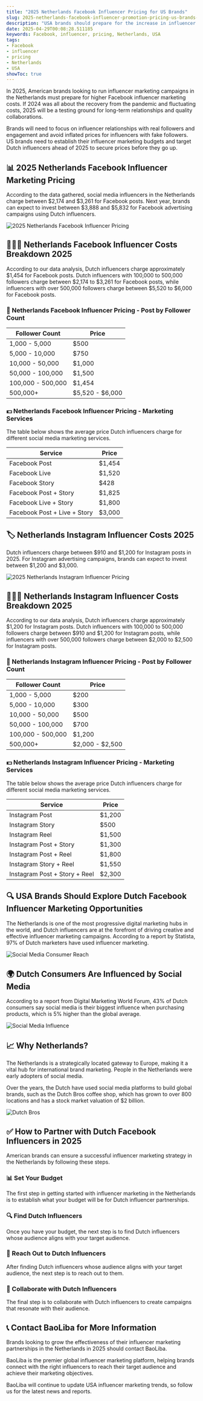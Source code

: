 ```yaml
---
title: "2025 Netherlands Facebook Influencer Pricing for US Brands"
slug: 2025-netherlands-facebook-influencer-promotion-pricing-us-brands-2025-04-29
description: "USA brands should prepare for the increase in influencer marketing costs in the Netherlands in 2025."
date: 2025-04-29T00:08:28.511185
keywords: Facebook, influencer, pricing, Netherlands, USA
tags:
- Facebook
- influencer
- pricing
- Netherlands
- USA
showToc: true
---
```


In 2025, American brands looking to run influencer marketing campaigns in the Netherlands must prepare for higher Facebook influencer marketing costs. If 2024 was all about the recovery from the pandemic and fluctuating costs, 2025 will be a testing ground for long-term relationships and quality collaborations.  

Brands will need to focus on influencer relationships with real followers and engagement and avoid inflated prices for influencers with fake followers. US brands need to establish their influencer marketing budgets and target Dutch influencers ahead of 2025 to secure prices before they go up.

## 📊 2025 Netherlands Facebook Influencer Marketing Pricing

According to the data gathered, social media influencers in the Netherlands charge between $2,174 and $3,261 for Facebook posts. Next year, brands can expect to invest between $3,888 and $5,832 for Facebook advertising campaigns using Dutch influencers.

![2025 Netherlands Facebook Influencer Pricing](https://admin.baoliba.com/uploads/image/2023/10/14/fd1d07ab661c7b6e55d745fd8f4ab9cb.jpeg)

## 💁🏻‍♀️ Netherlands Facebook Influencer Costs Breakdown 2025

According to our data analysis, Dutch influencers charge approximately $1,454 for Facebook posts. Dutch influencers with 100,000 to 500,000 followers charge between $2,174 to $3,261 for Facebook posts, while influencers with over 500,000 followers charge between $5,520 to $6,000 for Facebook posts. 

### 📣 Netherlands Facebook Influencer Pricing - Post by Follower Count

| Follower Count | Price |
| --- | --- |
| 1,000 - 5,000 | $500 |
| 5,000 - 10,000 | $750 |
| 10,000 - 50,000 | $1,000 |
| 50,000 - 100,000 | $1,500 |
| 100,000 - 500,000 | $1,454 |
| 500,000+ | $5,520 - $6,000 |

### 💵 Netherlands Facebook Influencer Pricing - Marketing Services

The table below shows the average price Dutch influencers charge for different social media marketing services. 

| Service | Price |
| --- | --- |
| Facebook Post | $1,454 |
| Facebook Live | $1,520 |
| Facebook Story | $428 |
| Facebook Post + Story | $1,825 |
| Facebook Live + Story | $1,800 |
| Facebook Post + Live + Story | $3,000 |

## 🏷️ Netherlands Instagram Influencer Costs 2025

Dutch influencers charge between $910 and $1,200 for Instagram posts in 2025. For Instagram advertising campaigns, brands can expect to invest between $1,200 and $3,000. 

![2025 Netherlands Instagram Influencer Pricing](https://admin.baoliba.com/uploads/image/2023/10/14/758a0d9fad4f1f5f7444f3c64891aaeb.jpeg)

## 💁🏻‍♀️ Netherlands Instagram Influencer Costs Breakdown 2025

According to our data analysis, Dutch influencers charge approximately $1,200 for Instagram posts. Dutch influencers with 100,000 to 500,000 followers charge between $910 and $1,200 for Instagram posts, while influencers with over 500,000 followers charge between $2,000 to $2,500 for Instagram posts. 

### 📣 Netherlands Instagram Influencer Pricing - Post by Follower Count

| Follower Count | Price |
| --- | --- |
| 1,000 - 5,000 | $200 |
| 5,000 - 10,000 | $300 |
| 10,000 - 50,000 | $500 |
| 50,000 - 100,000 | $700 |
| 100,000 - 500,000 | $1,200 |
| 500,000+ | $2,000 - $2,500 |

### 💵 Netherlands Instagram Influencer Pricing - Marketing Services

The table below shows the average price Dutch influencers charge for different social media marketing services. 

| Service | Price |
| --- | --- |
| Instagram Post | $1,200 |
| Instagram Story | $500 |
| Instagram Reel | $1,500 |
| Instagram Post + Story | $1,300 |
| Instagram Post + Reel | $1,800 |
| Instagram Story + Reel | $1,550 |
| Instagram Post + Story + Reel | $2,300 |

## 🔍 USA Brands Should Explore Dutch Facebook Influencer Marketing Opportunities

The Netherlands is one of the most progressive digital marketing hubs in the world, and Dutch influencers are at the forefront of driving creative and effective influencer marketing campaigns. According to a report by Statista, 97% of Dutch marketers have used influencer marketing. 

![Social Media Consumer Reach](https://admin.baoliba.com/uploads/image/2023/10/14/4bdc72e60f7aa63e027d77d3c3c3a5c1.jpeg)

## 🌍 Dutch Consumers Are Influenced by Social Media

According to a report from Digital Marketing World Forum, 43% of Dutch consumers say social media is their biggest influence when purchasing products, which is 5% higher than the global average. 

![Social Media Influence](https://admin.baoliba.com/uploads/image/2023/10/14/ef1c9c0e9a110367b77cc62957c3f1d9.jpeg)

## 📈 Why Netherlands?

The Netherlands is a strategically located gateway to Europe, making it a vital hub for international brand marketing. People in the Netherlands were early adopters of social media. 

Over the years, the Dutch have used social media platforms to build global brands, such as the Dutch Bros coffee shop, which has grown to over 800 locations and has a stock market valuation of $2 billion. 

![Dutch Bros](https://admin.baoliba.com/uploads/image/2023/10/14/ebcd62f1b51b8ff13b4e823d14c8366e.jpeg)

## ✅ How to Partner with Dutch Facebook Influencers in 2025

American brands can ensure a successful influencer marketing strategy in the Netherlands by following these steps. 

### 📊 Set Your Budget

The first step in getting started with influencer marketing in the Netherlands is to establish what your budget will be for Dutch influencer partnerships. 

### 🔍 Find Dutch Influencers

Once you have your budget, the next step is to find Dutch influencers whose audience aligns with your target audience.

### 📩 Reach Out to Dutch Influencers

After finding Dutch influencers whose audience aligns with your target audience, the next step is to reach out to them.

### 📝 Collaborate with Dutch Influencers

The final step is to collaborate with Dutch influencers to create campaigns that resonate with their audience.

## 📞 Contact BaoLiba for More Information

Brands looking to grow the effectiveness of their influencer marketing partnerships in the Netherlands in 2025 should contact BaoLiba. 

BaoLiba is the premier global influencer marketing platform, helping brands connect with the right influencers to reach their target audience and achieve their marketing objectives. 

BaoLiba will continue to update USA influencer marketing trends, so follow us for the latest news and reports.